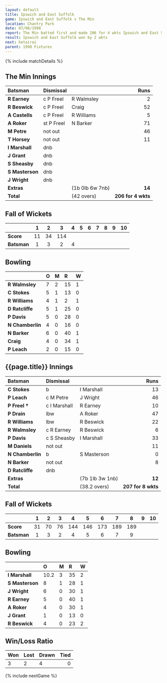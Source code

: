 ```yaml
---
layout: default
title: Ipswich and East Suffolk
game: Ipswich and East Suffolk v The Min
location: Chantry Park
date: 07/08/1998
report: The Min batted first and made 206 for 4 wkts Ipswich and East Suffolk replied with 207 for 8 wkts
result: Ipswich and East Suffolk won by 2 wkts
next: hetairoi
parent: 1998 Fixtures
---
```


{% include matchDetails %}

## The Min Innings

| Batsman | Dismissal |  | Runs |
|:---|:---|---|---:|
| **R Earney** | c P Freel | R Walmsley | 2 |
| **R Beswick** | c P Freel | Craig | 52 |
| **A Castells** | c P Freel | R Williams | 5 |
| **A Roker** | st P Freel | N Barker | 71 |
| **M Petre** | not out |   | 46 |
| **T Horsey** | not out |   | 11 |
| **I Marshall** | dnb |  |  |
| **J Grant** | dnb |  |  |
| **S Sheasby** | dnb |  |  |
| **S Masterson** | dnb |  |  |
| **J Wright** | dnb |  |  |
| **Extras** | | (1b 0lb 6w 7nb) | **14** |
| **Total** | | (42 overs) | **206 for 4 wkts** |

## Fall of Wickets

| | 1 | 2 | 3 | 4 | 5 | 6 | 7 | 8 | 9 | 10 |
|---|:---:|:---:|:---:|:---:|:---:|:---:|:---:|:---:|:---:|:---:|
| **Score** | 11 | 34 | 114 |  |  |  |  |  |  |  |
| **Batsman** | 1 | 3 | 2 | 4 |  |  |  |  |  |  |

## Bowling

| | O | M | R | W |
|---|:---|:---|:---|:---|
| **R Walmsley** | 7 | 2 | 15 | 1 |
| **C Stokes** | 5 | 1 | 13 | 0 |
| **R Williams** | 4 | 1 | 2 | 1 |
| **D Ratcliffe** | 5 | 1 | 25 | 0 |
| **P Davis** | 5 | 0 | 28 | 0 |
| **N Chamberlin** | 4 | 0 | 16 | 0 |
| **N Barker** | 6 | 0 | 40 | 1 |
| **Craig** | 4 | 0 | 34 | 1 |
| **P Leach** | 2 | 0 | 15 | 0 |

## {{page.title}} Innings

| Batsman | Dismissal |  | Runs |
|:---|:---|---|---:|
| **C Stokes** | b | I Marshall | 13 |
| **P Leach** | c M Petre | J Wright | 46 |
| **P Freel &#8224;** | c I Marshall | R Earney | 10 |
| **P Drain** | lbw | A Roker | 47 |
| **R Williams** | lbw | R Beswick | 22 |
| **R Walmsley** | c R Earney | R Beswick | 6 |
| **P Davis** | c S Sheasby | I Marshall | 33 |
| **M Daniels** | not out |  | 11 |
| **N Chamberlin** | b | S Masterson | 0 |
| **N Barker** | not out |  | 8 |
| **D Ratcliffe** | dnb |  |  |
| **Extras** | | (7b 1lb 3w 1nb) | **12** |
| **Total** | | (38.2 overs) | **207 for 8 wkts** |

## Fall of Wickets

| | 1 | 2 | 3 | 4 | 5 | 6 | 7 | 8 | 9 | 10 |
|---|:---:|:---:|:---:|:---:|:---:|:---:|:---:|:---:|:---:|:---:|
| **Score** | 31 | 70 | 76 | 144 | 146 | 173 | 189 | 189 |  |  |
| **Batsman** | 1 | 3 | 2 | 4 | 5 | 6 | 7 | 9 |  |  |

## Bowling

| | O | M | R | W |
|---|:---|:---|:---|:---|
| **I Marshall** | 10.2 | 3 | 35 | 2 |
| **S Masterson** | 8 | 1 | 28 | 1 |
| **J Wright** | 6 | 0 | 30 | 1 |
| **R Earney** | 5 | 0 | 40 | 1 |
| **A Roker** | 4 | 0 | 30 | 1 |
| **J Grant** | 1 | 0 | 13 | 0 |
| **R Beswick** | 4 | 0 | 23 | 2 |

## Win/Loss Ratio

| Won | Lost | Drawn | Tied |
|:---|:---|:---|---:|
| 3 | 2 | 4 | 0 |

{% include nextGame %}
